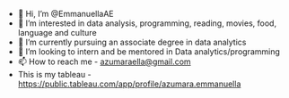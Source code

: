 - 👋 Hi, I’m @EmmanuellaAE
- 👀 I’m interested in data analysis, programming, reading, movies, food, language and culture
- 🌱 I’m currently pursuing an associate degree in data analytics
- 💞️ I’m looking to intern and be mentored in Data analytics/programming
- 📫 How to reach me - azumaraella@gmail.com
- This is my tableau - https://public.tableau.com/app/profile/azumara.emmanuella

<!---
EmmanuellaAE/EmmanuellaAE is a ✨ special ✨ repository because its `README.md` (this file) appears on your GitHub profile.
You can click the Preview link to take a look at your changes.
--->
